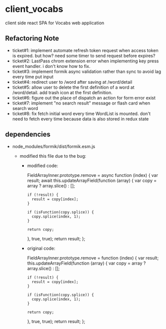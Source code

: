 # client_vocabs
client side react SPA for Vocabs web application

## Refactoring Note
 - ticket#1: implement automate refresh token request when access token is expired. but how? need some timer to send request before expires?
 - ticket#2: LastPass chrom extension error when implementing key press event handler. i don't know how to fix.
 - ticket#3: implement formik async validation rather than sync to avoid lag every time put input
 - ticket#4: redirect user to /word after saving at /word/detail
 - ticket#5: allow user to delete the first definition of a word at /word/detail. add trash icon at the first definition.
 - ticket#6: figure out the place of dispatch an action for form error exist
 - ticket#7: implement "no search result" message or flash card when search word
 - ticket#8: fix fetch initial word every time WordList is mounted. don't need to fetch every time because data is also stored in redux state
 
## dependencies

  - node_modules/formik/dist/formik.esm.js

    - modified this file due to the bug:

      - modified code:

        FieldArrayInner.prototype.remove = async function (index) {
          var result;
          await this.updateArrayField(function (array) {
            var copy = array ? array.slice() : [];

            if (!result) {
              result = copy[index];
            }

            if (isFunction(copy.splice)) {
              copy.splice(index, 1);
            }

            return copy;
          }, true, true);
          return result;
        };

      - original code:

        FieldArrayInner.prototype.remove = function (index) {
          var result;
          this.updateArrayField(function (array) {
            var copy = array ? array.slice() : [];

            if (!result) {
              result = copy[index];
            }

            if (isFunction(copy.splice)) {
              copy.splice(index, 1);
            }

            return copy;
          }, true, true);
          return result;
        };



